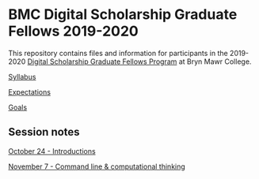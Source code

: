 # BMC Digital Scholarship Graduate Fellows 2019-2020

This repository contains files and information for participants in the 2019-2020 [Digital Scholarship Graduate Fellows Program](digitalscholarship.blogs.brynmawr.edu/grads) at Bryn Mawr College.


[Syllabus](/syllabus.md)

[Expectations](/expectations.md)

[Goals](/goals.md)


## Session notes

[October 24 - Introductions](/sessions/10-24-intro.md)

[November 7 - Command line & computational thinking](/sessions/11-7-command.md)

<!---
[November 21 - DS in the disciplines](/sessions/11-21-disciplines)
-->
